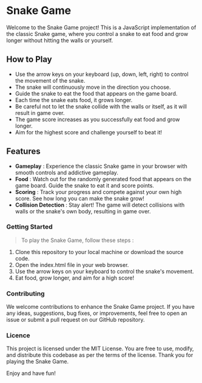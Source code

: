 # Snake Game

Welcome to the Snake Game project! This is a JavaScript implementation of the classic Snake game, where you control a snake to eat food and grow longer without hitting the walls or yourself.

## How to Play

- Use the arrow keys on your keyboard (up, down, left, right) to control the movement of the snake.
- The snake will continuously move in the direction you choose.
- Guide the snake to eat the food that appears on the game board.
- Each time the snake eats food, it grows longer.
- Be careful not to let the snake collide with the walls or itself, as it will result in game over.
- The game score increases as you successfully eat food and grow longer.
- Aim for the highest score and challenge yourself to beat it!

## Features

- **Gameplay** : Experience the classic Snake game in your browser with smooth controls and addictive gameplay.
- **Food** : Watch out for the randomly generated food that appears on the game board. Guide the snake to eat it and score points.
- **Scoring** : Track your progress and compete against your own high score. See how long you can make the snake grow!
- **Collision Detection** : Stay alert! The game will detect collisions with walls or the snake's own body, resulting in game over.


### Getting Started

> To play the Snake Game, follow these steps :

1. Clone this repository to your local machine or download the source code.
2. Open the index.html file in your web browser.
3. Use the arrow keys on your keyboard to control the snake's movement.
4. Eat food, grow longer, and aim for a high score!

### Contributing 

We welcome contributions to enhance the Snake Game project. If you have any ideas, suggestions, bug fixes, or improvements, feel free to open an issue or submit a pull request on our GitHub repository.

### Licence 
This project is licensed under the MIT License. You are free to use, modify, and distribute this codebase as per the terms of the license.
Thank you for playing the Snake Game.

Enjoy and have fun!
